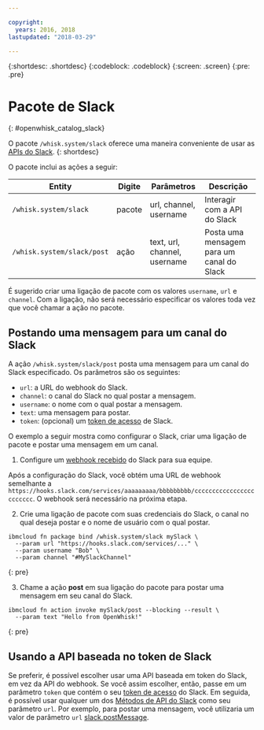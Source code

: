 ```yaml
---

copyright:
  years: 2016, 2018
lastupdated: "2018-03-29"

---
```


{:shortdesc: .shortdesc}
{:codeblock: .codeblock}
{:screen: .screen}
{:pre: .pre}

# Pacote de Slack
{: #openwhisk_catalog_slack}

O pacote `/whisk.system/slack` oferece uma maneira conveniente de usar as [APIs do Slack](https://api.slack.com/).
{: shortdesc}

O pacote inclui as ações a seguir:

| Entity | Digite | Parâmetros | Descrição |
| --- | --- | --- | --- |
| `/whisk.system/slack` | pacote | url, channel, username | Interagir com a API do Slack |
| `/whisk.system/slack/post` | ação | text, url, channel, username | Posta uma mensagem para um canal do Slack |

É sugerido criar uma ligação de pacote com os valores `username`, `url` e
`channel`. Com a ligação, não será necessário especificar os valores toda vez que você chamar a ação no pacote.

## Postando uma mensagem para um canal do Slack

A ação `/whisk.system/slack/post` posta uma mensagem para um canal do Slack especificado. Os parâmetros são os seguintes:

- `url`: a URL do webhook do Slack.
- `channel`: o canal do Slack no qual postar a mensagem.
- `username`: o nome com o qual postar a mensagem.
- `text`: uma mensagem para postar.
- `token`: (opcional) um [token de acesso](https://api.slack.com/tokens) de Slack.

O exemplo a seguir mostra como configurar o Slack, criar uma ligação de pacote e postar uma mensagem em um canal.

1. Configure um [webhook recebido](https://api.slack.com/incoming-webhooks) do Slack para sua equipe.

  Após a configuração do Slack, você obtém uma URL de webhook semelhante a
`https://hooks.slack.com/services/aaaaaaaaa/bbbbbbbbb/cccccccccccccccccccccccc`. O webhook será necessário na próxima etapa.

2. Crie uma ligação de pacote com suas credenciais do Slack, o canal no qual deseja postar e o nome de usuário com o qual postar.
  ```
  ibmcloud fn package bind /whisk.system/slack mySlack \
    --param url "https://hooks.slack.com/services/..." \
    --param username "Bob" \
    --param channel "#MySlackChannel"
  ```
  {: pre}

3. Chame a ação **post** em sua ligação do pacote para postar uma mensagem em seu canal do Slack.
  ```
  ibmcloud fn action invoke mySlack/post --blocking --result \
    --param text "Hello from OpenWhisk!"
  ```
  {: pre}

## Usando a API baseada no token de Slack

Se preferir, é possível escolher usar uma API baseada em token do Slack, em vez da API do webhook. Se você assim escolher, então, passe em um parâmetro `token` que contém o seu [token de acesso](https://api.slack.com/tokens) do Slack. Em seguida, é possível usar qualquer um dos [Métodos de API do Slack](https://api.slack.com/methods) como seu parâmetro `url`. Por exemplo, para postar uma mensagem, você utilizaria um valor de parâmetro `url` [slack.postMessage](https://api.slack.com/methods/chat.postMessage).
